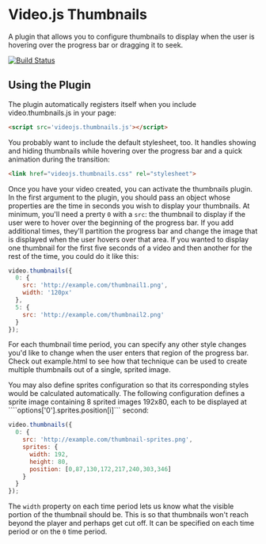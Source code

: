 Video.js Thumbnails
===================
A plugin that allows you to configure thumbnails to display when the user is hovering over the progress bar or dragging it to seek.

[![Build Status](https://travis-ci.org/brightcove/videojs-thumbnails.svg?branch=master)](https://travis-ci.org/brightcove/videojs-thummbnails)


Using the Plugin
----------------
The plugin automatically registers itself when you include video.thumbnails.js in your page:

```html
<script src='videojs.thumbnails.js'></script>
```

You probably want to include the default stylesheet, too. It handles showing and hiding thumbnails while hovering over the progress bar and a quick animation during the transition:

```html
<link href="videojs.thumbnails.css" rel="stylesheet">
```

Once you have your video created, you can activate the thumbnails plugin. In the first argument to the plugin, you should pass an object whose properties are the time in seconds you wish to display your thumbnails. At minimum, you'll need a prerty `0` with a `src`: the thumbnail to display if the user were to hover over the beginning of the progress bar. If you add additional times, they'll partition the progress bar and change the image that is displayed when the user hovers over that area. If you wanted to display one thumbnail for the first five seconds of a video and then another for the rest of the time, you could do it like this:

```js
video.thumbnails({
  0: {
    src: 'http://example.com/thumbnail1.png',
    width: '120px'
  },
  5: {
    src: 'http://example.com/thumbnail2.png'
  }
});
```

For each thumbnail time period, you can specify any other style changes you'd like to change when the user enters that region of the progress bar. Check out example.html to see how that technique can be used to create multiple thumbnails out of a single, sprited image.

You may also define sprites configuration so that its corresponding styles would be calculated automatically. The following configuration defines a sprite image containing 8 sprited images 192x80, each to be displayed at ````options['0'].sprites.position[i]``` second:
```js
video.thumbnails({
  0: {
    src: 'http://example.com/thumbnail-sprites.png',
    sprites: {
      width: 192,
      height: 80,
      position: [0,87,130,172,217,240,303,346]
    }
  }
});
```
The `width` property on each time period lets us know what the visible portion of the thumbnail should be. This is so that thumbnails won't reach beyond the player and perhaps get cut off. It can be specified on each time period or on the `0` time period.
